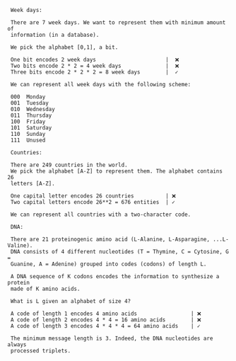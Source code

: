 
     Week days:

     There are 7 week days. We want to represent them with minimum amount of
     information (in a database).

     We pick the alphabet [0,1], a bit.

     One bit encodes 2 week days                      |  ❌
     Two bits encode 2 * 2 = 4 week days              |  ❌
     Three bits encode 2 * 2 * 2 = 8 week days        |  ✓

     We can represent all week days with the following scheme:

     000  Monday
     001  Tuesday
     010  Wednesday
     011  Thursday
     100  Friday
     101  Saturday
     110  Sunday
     111  Unused

     Countries:

     There are 249 countries in the world.
     We pick the alphabet [A-Z] to represent them. The alphabet contains 26
     letters [A-Z].

     One capital letter encodes 26 countries          | ❌
     Two capital letters encode 26**2 = 676 entities  | ✓

     We can represent all countries with a two-character code.

     DNA:

     There are 21 proteinogenic amino acid (L-Alanine, L-Asparagine, ...L-Valine).
     DNA consists of 4 different nucleotides (T = Thymine, C = Cytosine, G =
     Guanine, A = Adenine) grouped into codes (codons) of length L.

     A DNA sequence of K codons encodes the information to synthesize a protein
     made of K amino acids.

     What is L given an alphabet of size 4?

     A code of length 1 encodes 4 amino acids                 | ❌
     A code of length 2 encodes 4 * 4 = 16 amino acids        | ❌
     A code of length 3 encodes 4 * 4 * 4 = 64 amino acids    | ✓

     The minimum message length is 3. Indeed, the DNA nucleotides are always
     processed triplets.
